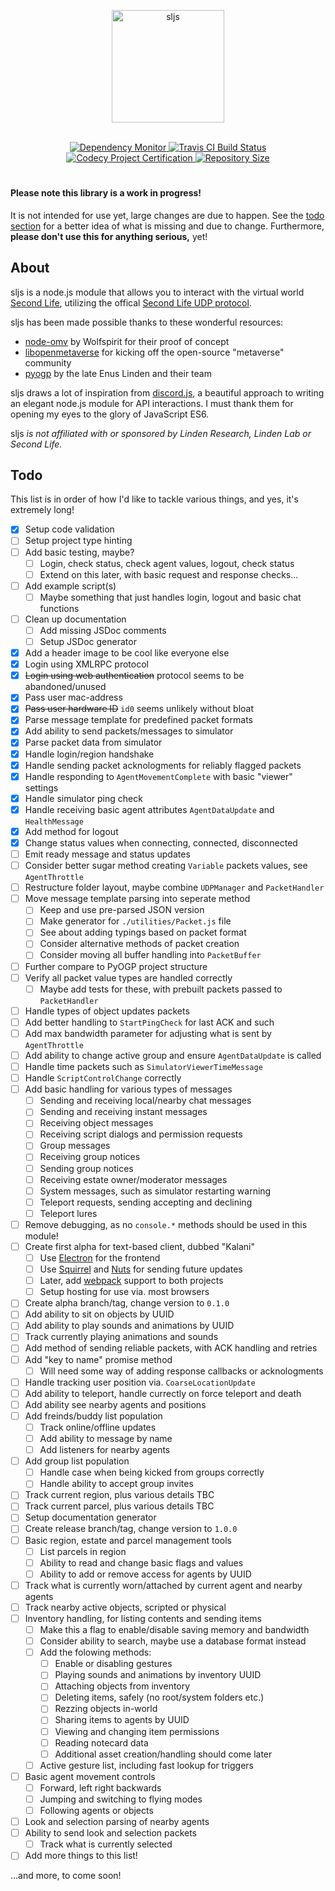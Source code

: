 <div align="center">
  <p>
    <img src="https://cdn.rawgit.com/gwigz/sljs/master/sljs.svg" width="180" alt="sljs" />
  </p>
  <br />
  <a href="https://david-dm.org" title="Dependency Monitor">
    <img src="https://david-dm.org/gwigz/sljs.svg" alt="Dependency Monitor">
  </a>
  <a href="https://travis-ci.org/gwigz/sljs" title="Travis CI Build Status">
    <img src="https://api.travis-ci.org/gwigz/sljs.svg?branch=master" alt="Travis CI Build Status">
  </a>
  <a href="https://www.codacy.com/app/gwigz/sljs" title="Codecy Project Certification">
    <img src="https://api.codacy.com/project/badge/Grade/ea826f0f261e4e8db5a495f3b0b43133" alt="Codecy Project Certification">
  </a>
  <a href="https://github.com/ruddfawcett/reposs" alt="Repository Size">
    <img src="https://reposs.herokuapp.com/?path=gwigz/sljs" alt="Repository Size">
  </a>
</div>
<h1>
  <!-- sljs -->
</h1>

#### Please note this library is a work in progress!

It is not intended for use yet, large changes are due to happen. See the
[todo section](#todo) for a better idea of what is missing and due to change.
Furthermore, **please don't use this for anything serious,** yet!

## About

sljs is a node.js module that allows you to interact with the virtual world
[Second Life](https://www.secondlife.com), utilizing the offical
[Second Life UDP protocol](http://wiki.secondlife.com/wiki/Protocol).

sljs has been made possible thanks to these wonderful resources:

- [node-omv](https://bitbucket.org/Wolfspirit/node-omv) by Wolfspirit for their proof of concept
- [libopenmetaverse](https://github.com/openmetaversefoundation/libopenmetaverse) for kicking off the open-source "metaverse" community
- [pyogp](http://wiki.secondlife.com/wiki/PyOGP) by the late Enus Linden and their team

sljs draws a lot of inspiration from
[discord.js](https://github.com/hydrabolt/discord.js), a beautiful approach to
writing an elegant node.js module for API interactions. I must thank them for
opening my eyes to the glory of JavaScript ES6.

sljs _is not affiliated with or sponsored by Linden Research, Linden Lab or
Second Life._

## Todo

This list is in order of how I'd like to tackle various things, and yes, it's
extremely long!

- [x] Setup code validation
- [ ] Setup project type hinting
- [ ] Add basic testing, maybe?
  - [ ] Login, check status, check agent values, logout, check status
  - [ ] Extend on this later, with basic request and response checks...
- [ ] Add example script(s)
  - [ ] Maybe something that just handles login, logout and basic chat functions
- [ ] Clean up documentation
  - [ ] Add missing JSDoc comments
  - [ ] Setup JSDoc generator
- [x] Add a header image to be cool like everyone else
- [x] Login using XMLRPC protocol
- [x] ~~Login using web authentication~~ protocol seems to be abandoned/unused
- [x] Pass user mac-address
- [x] ~~Pass user hardware ID~~ `id0` seems unlikely without bloat
- [x] Parse message template for predefined packet formats
- [x] Add ability to send packets/messages to simulator
- [x] Parse packet data from simulator
- [x] Handle login/region handshake
- [x] Handle sending packet acknologments for reliably flagged packets
- [x] Handle responding to `AgentMovementComplete` with basic "viewer" settings
- [x] Handle simulator ping check
- [x] Handle receiving basic agent attributes `AgentDataUpdate` and `HealthMessage`
- [x] Add method for logout
- [x] Change status values when connecting, connected, disconnected
- [ ] Emit ready message and status updates
- [ ] Consider better sugar method creating `Variable` packets values, see `AgentThrottle`
- [ ] Restructure folder layout, maybe combine `UDPManager` and `PacketHandler`
- [ ] Move message template parsing into seperate method
  - [ ] Keep and use pre-parsed JSON version
  - [ ] Make generator for `./utilities/Packet.js` file
  - [ ] See about adding typings based on packet format
  - [ ] Consider alternative methods of packet creation
  - [ ] Consider moving all buffer handling into `PacketBuffer`
- [ ] Further compare to PyOGP project structure
- [ ] Verify all packet value types are handled correctly
  - [ ] Maybe add tests for these, with prebuilt packets passed to `PacketHandler`
- [ ] Handle types of object updates packets
- [ ] Add better handling to `StartPingCheck` for last ACK and such
- [ ] Add max bandwidth parameter for adjusting what is sent by `AgentThrottle`
- [ ] Add ability to change active group and ensure `AgentDataUpdate` is called
- [ ] Handle time packets such as `SimulatorViewerTimeMessage`
- [ ] Handle `ScriptControlChange` correctly
- [ ] Add basic handling for various types of messages
  - [ ] Sending and receiving local/nearby chat messages
  - [ ] Sending and receiving instant messages
  - [ ] Receiving object messages
  - [ ] Receiving script dialogs and permission requests
  - [ ] Group messages
  - [ ] Receiving group notices
  - [ ] Sending group notices
  - [ ] Receiving estate owner/moderator messages
  - [ ] System messages, such as simulator restarting warning
  - [ ] Teleport requests, sending accepting and declining
  - [ ] Teleport lures
- [ ] Remove debugging, as no `console.*` methods should be used in this module!
- [ ] Create first alpha for text-based client, dubbed "Kalani"
  - [ ] Use [Electron](http://electron.atom.io/) for the frontend
  - [ ] Use [Squirrel](https://github.com/Squirrel) and [Nuts](https://github.com/GitbookIO/nuts) for sending future updates
  - [ ] Later, add [webpack](https://webpack.github.io/) support to both projects
  - [ ] Setup hosting for use via. most browsers
- [ ] Create alpha branch/tag, change version to `0.1.0`
- [ ] Add ability to sit on objects by UUID
- [ ] Add ability to play sounds and animations by UUID
- [ ] Track currently playing animations and sounds
- [ ] Add method of sending reliable packets, with ACK handling and retries
- [ ] Add "key to name" promise method
  - [ ] Will need some way of adding response callbacks or acknologments
- [ ] Handle tracking user position via. `CoarseLocationUpdate`
- [ ] Add ability to teleport, handle currectly on force teleport and death
- [ ] Add ability see nearby agents and positions
- [ ] Add freinds/buddy list population
  - [ ] Track online/offline updates
  - [ ] Add ability to message by name
  - [ ] Add listeners for nearby agents
- [ ] Add group list population
  - [ ] Handle case when being kicked from groups correctly
  - [ ] Handle ability to accept group invites
- [ ] Track current region, plus various details TBC
- [ ] Track current parcel, plus various details TBC
- [ ] Setup documentation generator
- [ ] Create release branch/tag, change version to `1.0.0`
- [ ] Basic region, estate and parcel management tools
  - [ ] List parcels in region
  - [ ] Ability to read and change basic flags and values
  - [ ] Ability to add or remove access for agents by UUID
- [ ] Track what is currently worn/attached by current agent and nearby agents
- [ ] Track nearby active objects, scripted or physical
- [ ] Inventory handling, for listing contents and sending items
  - [ ] Make this a flag to enable/disable saving memory and bandwidth
  - [ ] Consider ability to search, maybe use a database format instead
  - [ ] Add the folowing methods:
    - [ ] Enable or disabling gestures
    - [ ] Playing sounds and animations by inventory UUID
    - [ ] Attaching objects from inventory
	- [ ] Deleting items, safely (no root/system folders etc.)
    - [ ] Rezzing objects in-world
    - [ ] Sharing items to agents by UUID
    - [ ] Viewing and changing item permissions
    - [ ] Reading notecard data
    - [ ] Additional asset creation/handling should come later
  - [ ] Active gesture list, including fast lookup for triggers
- [ ] Basic agent movement controls
  - [ ] Forward, left right backwards
  - [ ] Jumping and switching to flying modes
  - [ ] Following agents or objects
- [ ] Look and selection parsing of nearby agents
- [ ] Ability to send look and selection packets
  - [ ] Track what is currently selected
- [ ] Add more things to this list!

...and more, to come soon!
